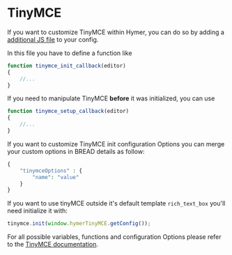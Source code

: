# TinyMCE

If you want to customize TinyMCE within Hymer, you can do so by adding a [additional JS file](../../customization/additional-css-js.md) to your config.

In this file you have to define a function like

```javascript
function tinymce_init_callback(editor)
{
    //...
}
```

If you need to manipulate TinyMCE **before** it was initialized, you can use

```javascript
function tinymce_setup_callback(editor)
{
    //...
}
```

If you want to customize TinyMCE init configuration Options you can merge your custom options in BREAD details as follow:

```php
{
    "tinymceOptions" : {
        "name": "value"
    }
}
```

If you want to use tinyMCE outside it's default template `rich_text_box` you'll need initialize it with:

```javascript
tinymce.init(window.hymerTinyMCE.getConfig());
```

For all possible variables, functions and configuration Options please refer to the [TinyMCE documentation](https://www.tinymce.com/docs/api/tinymce/tinymce.editor/).
